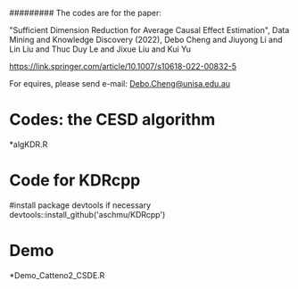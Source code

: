 ######### The codes are for the paper: 

"Sufficient Dimension Reduction for Average Causal Effect Estimation", 
Data Mining and Knowledge Discovery (2022), Debo Cheng and Jiuyong Li  and Lin Liu and Thuc Duy Le and Jixue Liu and Kui Yu

https://link.springer.com/article/10.1007/s10618-022-00832-5

For equires, please send e-mail: Debo.Cheng@unisa.edu.au

# Codes: the CESD algorithm
*algKDR.R
 
# Code for KDRcpp
#install package devtools if necessary
 devtools::install_github('aschmu/KDRcpp')

# Demo
*Demo_Catteno2_CSDE.R


